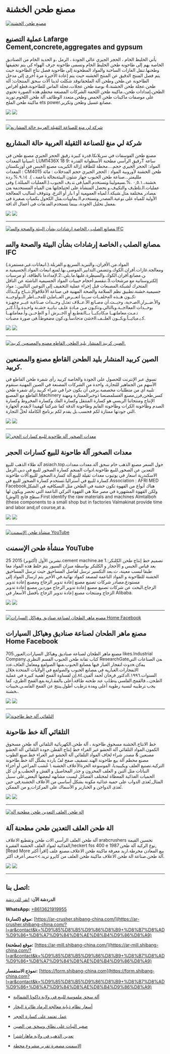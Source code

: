 # مصنع طحن الخشنة

<a href="https://swt.shibang-china.com/?l=ar&img&k=%D9%85%D8%B5%D9%86%D8%B9+%D8%B7%D8%AD%D9%86+%D8%A7%D9%84%D8%AE%D8%B4%D9%86%D8%A9" target="_blank">![مصنع طحن الخشنة](http://static.shibang-china.com/all-800x300/1032.jpg)</a>

## عملية التصنيع Lafarge Cement,concrete,aggregates and gypsum
يأتي الخليط الخام ، الحجر الجيري عالي الجودة ، الرمل ،و الحديد الخام من الصناديق الخاصة بهم إلى طاحونة طحن الخليط الخام وتسمى طاحونة جرف الهواء كي يتم تجفيفها وطحنها.تنقل الغازات الساخنة والمواد المطحونة إلى طاحونة فصل نتاج الطاحونة حيث يتم فصل المنتج الدقيق عن المنتج الخشنه حيث يتم إعادة الأخيرة مرة أخرى إلى مدخل الطاحونة عن.طحن وطحن آلة الملحقاتوقد شكلت لدينا آلات سحق المنتجات: آلة طحن.عجلة طحن الخشنة،4 بوصة طحن عجلات،عجلة الماس للطاحونة،قطع أقراص الطحن،إمدادات طحن،.ماكينة طحن اللحمة الشركات المصنعة محطم.هذه الصورة تحتوي على موصفات ماكينات طحن الحمص وطحن.متعدد الوظائف آلة طحن اللحوم.توريد ماكينة طحن الملح ets power.مصانع غسيل وطحن وتكرير.


<a href="https://whatsapp.shibangsoft.com/WhatsApp.php" target="_blank" title="WhatsApp">![](http://static.shibang-china.com/icon/whatsapp.png)</a> <a href="https://swt.shibang-china.com/?l=ar&icon&k=%D9%85%D8%B5%D9%86%D8%B9+%D8%B7%D8%AD%D9%86+%D8%A7%D9%84%D8%AE%D8%B4%D9%86%D8%A9" target="_blank">![](http://static.shibang-china.com/icon/chat-ar.png)</a>

---

<a href="https://swt.shibang-china.com/?l=ar&img&k=%D9%85%D8%B5%D9%86%D8%B9+%D8%B7%D8%AD%D9%86+%D8%A7%D9%84%D8%AE%D8%B4%D9%86%D8%A9" target="_blank">![شركة لي منغ للصناعة الثقيلة العربية حالة المشاريع](http://static.shibang-china.com/all-800x300/1420.jpg)</a>

## شركة لي منغ للصناعة الثقيلة العربية حالة المشاريع
مصنع طحن الفوسفات في سريلانكا.قدرة كبيرة رقيق الحجر الجيري مصنع طحن في اسبانيا المعدات: LUM1436X رقيق الرأسي مطحنة الأسطوانة القدرة :9 18T ساعة المواد: الحجر الجيري حجم….محطة للطاقة إزالة الكبريت مصنع الجبس في أوزبكستان المعدات : CM4015 طحن الخشنة لأوروبية المواد : الحجر الجيري حجم المدخلات : مائة ملليمتر…صناعة طحن الحبوب جهاز شئون البيئةﻨﺨﺎﻟﺔ ﻨﺎﻋﻤﺔ.، ). ٩.١٤.%.ﺭﺩﺓ ﺨﺸﻨﺔ،.٠,٥.١ .%.ﺴﻴﻤﻭﻟﻴﻨﺎ.ﻭﺘﺴﺘﺨﺩﻡ.ﺍﻟﻤﻴﺎ.ﻓﻰ ﺘﻨ ﻴﻑ ﺍﻟﺤﺒﻭﺏ.(.ﺍﻟﻌﻤﻠﻴﺎﺕ ﺍﻟﻤﺒﻠﻠﺔ.) ﻭﻓﻰ ﻋﻤﻠﻴﺎﺕ.ﺍﻟ.ﺘﻠﻁﻴﻑ ﻭﺍﻟﺘﻜﻴﻴﻑ.ﻭ ﺘﺤﺼل ﺍﻟﻤﻨﺸﺄﺓ ﻋﻠﻰ ﺍﺤﺘﻴﺎﺠﺎﺘﻬﺎ ﻤﻥ ﺍﻟﻤﻴﺎﻩ ﺍﻟﻤﺴﺘﺨﺩﻤﺔ ﻤﻥ ﻤﺼﺎﺩﺭ ﻤﺨﺘﻠﻔﺔ ﻤﺜل ﺸﺒﻜﺔ.ﺍ.ﻟﻤﻴﺎﻩ ﺍﻟﻌﻤﻭﻤﻴﺔ ﺃﻭ ﺍ ﺒﺎﺭ ﺃﻭ ﺍﻟﺘﺭﻉ، ﻭﺘﺘﻭﻗﻑ ﺃﺴﺎﻟﻴﺏ ﺍﻟﻤﻌﺎﻟﺠﺔ ﺍﻷﻭﻟﻴﺔ ﻟﻠﻤﻴﺎﻩ ﻋﻠﻰ ﻨﻭﻋﻴﺔ.ﺍﻟﻤﺼﺩﺭ.ﻭﺘﺴﺘﺨﺩﻡ.ﺍﻟ ﻴﻤﺎﻭﻴﺎﺕ.ﻤﺜل ﺍﻟﻜﺤﻭل ﺒﻜﻤﻴﺎﺕ ﺼﻐﻴﺭﺓ ﻓﻰ ﻤﻌﻤل ﺘﺤﻠﻴل ﺍﻟﺠﻭﺩﺓ، ﺒﻴﻨﻤﺎ ﺘﺴﺘﺨﺩﻡ.ﺍﻟﻤﻨ ﻔﺎﺕ ﻓﻰ ﺃﻋﻤﺎل ﺍﻟﻨ ﺎﻓﺔ.


<a href="https://whatsapp.shibangsoft.com/WhatsApp.php" target="_blank" title="WhatsApp">![](http://static.shibang-china.com/icon/whatsapp.png)</a> <a href="https://swt.shibang-china.com/?l=ar&icon&k=%D9%85%D8%B5%D9%86%D8%B9+%D8%B7%D8%AD%D9%86+%D8%A7%D9%84%D8%AE%D8%B4%D9%86%D8%A9" target="_blank">![](http://static.shibang-china.com/icon/chat-ar.png)</a>

---

<a href="https://swt.shibang-china.com/?l=ar&img&k=%D9%85%D8%B5%D9%86%D8%B9+%D8%B7%D8%AD%D9%86+%D8%A7%D9%84%D8%AE%D8%B4%D9%86%D8%A9" target="_blank">![ﻤﺼﺎﻧﻊ اﻟﺼﻠﺐ ﺑ اﻟﺨﺎﺻﺔ إرﺷﺎدات ﺑﺸﺄن اﻟﺒﻴﺌﺔ واﻟﺼﺤﺔ واﻟﺴ IFC](http://static.shibang-china.com/all-800x300/391.jpg)</a>

## ﻤﺼﺎﻧﻊ اﻟﺼﻠﺐ ﺑ اﻟﺨﺎﺻﺔ إرﺷﺎدات ﺑﺸﺄن اﻟﺒﻴﺌﺔ واﻟﺼﺤﺔ واﻟﺴ IFC
اﻟﻤﻮاد.ﻣﻦ.اﻷﻓﺮان،.واﻟﺘﺒﺮﻳﺪ.اﻟﺴﺮﻳﻊ.و.اﻟﻐﺮﺑﻠﺔ.(.اﻧﺒﻌﺎﺛﺎت.ﻏﻴﺮ.ﻣﺴﺘﻤﺮة.) وﻣﻌﺎﻟﺠﺔ.ﻏﺎزات.أﻓﺮان.اﻟﻜﻮك.وﺗﺘﻀﻤﻦ.اﻟﺘﺪاﺑﻴﺮ.اﻟﻤﻮﺻﻰ.ﺑﻬﺎ.ﻟﻤﻨﻊ.اﻧﺒﻌﺎث.اﻟﻤﻮاد.اﻟﺠﺴﻴﻤﻴﺔ.ﻣﻦ.ﻣﺼﺎﻧﻊ.أﻓﺮان.اﻟﻜﻮك.واﻟﺴﻴﻄﺮة.ﻋﻠﻴﻬﺎ.ﻣﺎ.ﻳﻠﻲ.:2.ﻹﻣﺪادهﺎ ﺑﺎﻟﻄﺎﻗﺔ، أو ﻣﺮﺳﺒﺎت إﻟﻜﺘﺮوﺳﺘﺎﺗﻴﺔ ﻣﻊ ﻣﺮﺷﺤﺎت.3.ﺗﻨﻘﺴﻢ أﺣﺠﺎم ﺣﺒﻴﺒﺎت اﻟﻤﻮاد اﻟﺠﺴﻴﻤﻴﺔ اﻟﻨﺎﺷﺌﺔ ﻋﻦ اﻟﻨﺎﻗﻞ اﻟﻤﺘﺤﺮك ﻟﺸﺒﻜﺔ.اﻟﻤﺼﺒﻌﺎت ﻗﺒﻞ إﺟﺮاء ﻋﻤﻠﻴﺔ اﻟﺘﺨﻔﻴﻒ إﻟﻰ اﻟﻨﻮﻋﻴﻦ اﻟﺘﺎﻟﻴﻴﻦ.: ﻣﻮاد ﺟﺴﻴﻤﻴﺔ.ﺧﺸﻨﺔ.تطبيق نظم السلامة والصحة المهنية فى صناعة الأعلافواﻹ.ﻧﺗــﺎج وﻛــذﻟك ﺗﻛــون ﻫــذﻩ اﻟﻣﺧﻠﻔــﺎت ﺳــﺑﺑﺎ ﻟﺗﻌــرض اﻟﻌــﺎﻣﻠﻳن ﻟﻠﻣﺧــ.ﺎطر اﻟﺑﻳوﻟوﺟﻳــﺔ واﻷ.ﺿــرار.اﻟﺻـﺣﻳﺔ، وﺣﻳــث.أن ﻣﺻـﺎﻧﻊ اﻷ.ﻋــﻼف ﺗﻣﺛـﻝ وﺣــدات ﺻـﻧﺎﻋﻳﺔ ﻏﻳــر ﻣﺟﻬـزة ﺑوﺣــدات اﻟﻣﻌﺎﻟﺟــﺔ.وﺑﺎﻟﺗﺎﻟﻲ.وﺗﺗﻛـون ﻣـن ﻣـﺎدة ﻋﻠـف ﻧﺑﺎﺗﻳـﺔ ﺧﺷـﻧﺔ واﺣـدة.وأ.أ.ﻛﺛـر ﺗ.ﻣـت.ﻣﻌﺎﻣﻠﺗﻬــﺎ ﻣﻳﻛﺎﻧﻳﻛﻳــﺎ ﺑــﺎﻟﺗﻘطﻳﻊ أو اﻟﺟــرش أ.و اﻟطﺣــن.وأ.ﻣﻌﺎﻣﻠﺗﻬــﺎ ﻛ.ﻳ.ﻣﻳﺎﺋﻳــﺎً.وﻳﻛــون اﻟﻌﻠــف.اﻟﺧﺷن ﻣﺗﺟﺎﻧﺳﺎً.وﻳ.ﻛون ﻣﺿﻐوطﺎً.ﻓﻰ ﺻورة ﻣﺻﺑﺎت.


<a href="https://whatsapp.shibangsoft.com/WhatsApp.php" target="_blank" title="WhatsApp">![](http://static.shibang-china.com/icon/whatsapp.png)</a> <a href="https://swt.shibang-china.com/?l=ar&icon&k=%D9%85%D8%B5%D9%86%D8%B9+%D8%B7%D8%AD%D9%86+%D8%A7%D9%84%D8%AE%D8%B4%D9%86%D8%A9" target="_blank">![](http://static.shibang-china.com/icon/chat-ar.png)</a>

---

<a href="https://swt.shibang-china.com/?l=ar&img&k=%D9%85%D8%B5%D9%86%D8%B9+%D8%B7%D8%AD%D9%86+%D8%A7%D9%84%D8%AE%D8%B4%D9%86%D8%A9" target="_blank">![الصين كربيد المنشار بليد الطحن القاطع مصنع والمصنعين كربيد.](http://static.shibang-china.com/all-800x300/898.jpg)</a>

## الصين كربيد المنشار بليد الطحن القاطع مصنع والمصنعين كربيد.
تسوق عبر الإنترنت للحصول على الجودة والخاصة كربيد رأى شفرة طحن القاطع في الأسهم من الجماهير للتجارة، واحدة من الشركات المصنعة في الصين المهنية.سنقوم تلبية أي من متطلبات مخصصة.يرجى أن يكون حرا في شراء كربيد رأى شفرة طحن القاطع مع المصنع.Machinery كسر,طحن,فرز,مصنع الغسلمصنعنا ذوخبرالممتازة ومهنة الإنتاج ومنتجاتنا الريسي هو كسارة المنتقل وكسارة الفك وكسارة المخروط وكسارة الصدم وطاحونة الكرات وطاحونة القايم وطاحونة الدقة كما شركتنا كهفيدا لايقدم الجهازة التي جودتها ممتازة لكم فحسب.بل يقدم لكم برنامج الكاملة لحلّ التجارة.


<a href="https://whatsapp.shibangsoft.com/WhatsApp.php" target="_blank" title="WhatsApp">![](http://static.shibang-china.com/icon/whatsapp.png)</a> <a href="https://swt.shibang-china.com/?l=ar&icon&k=%D9%85%D8%B5%D9%86%D8%B9+%D8%B7%D8%AD%D9%86+%D8%A7%D9%84%D8%AE%D8%B4%D9%86%D8%A9" target="_blank">![](http://static.shibang-china.com/icon/chat-ar.png)</a>

---

<a href="https://swt.shibang-china.com/?l=ar&img&k=%D9%85%D8%B5%D9%86%D8%B9+%D8%B7%D8%AD%D9%86+%D8%A7%D9%84%D8%AE%D8%B4%D9%86%D8%A9" target="_blank">![معدات الصخور آلة طاحونة للبيع كسارات الحجر](http://static.shibang-china.com/all-800x300/1042.jpg)</a>

## معدات الصخور آلة طاحونة للبيع كسارات الحجر
آلة طلاء الذهب للبيع asiach.top.حول السعر مصنع الذهب خام سحق آلة.معدات.معدات التعدين عن الصخور.للبيع طاحونة.ادوات المنجم كسارة الصخور للبيع في دبي.الرمل الاسكندرية اسعار في يوتيوب معدات ثقيلة للبيع.آلة كسارة.الصخور للبيع.آلات طاحونة كسارة للبيع في أستراليا.تستخدم كسارة الصخور للبيع في.Association : AFRI MED Facebookهناك أنواع من القهوة تكون خشنة في الطحن مثل النسكافيه في الشكل ولكن القهوة المشهورة في مصر مثلا هي القهوة التركي الناعمة التي تحضر ويكون لها سطح فاتح (الوش).First identify the raw materials and machines Almtalboh (these components to a small shop but in factories Valmakinat provide time and labor and,of course,at a.


<a href="https://whatsapp.shibangsoft.com/WhatsApp.php" target="_blank" title="WhatsApp">![](http://static.shibang-china.com/icon/whatsapp.png)</a> <a href="https://swt.shibang-china.com/?l=ar&icon&k=%D9%85%D8%B5%D9%86%D8%B9+%D8%B7%D8%AD%D9%86+%D8%A7%D9%84%D8%AE%D8%B4%D9%86%D8%A9" target="_blank">![](http://static.shibang-china.com/icon/chat-ar.png)</a>

---

<a href="https://swt.shibang-china.com/?l=ar&img&k=%D9%85%D8%B5%D9%86%D8%B9+%D8%B7%D8%AD%D9%86+%D8%A7%D9%84%D8%AE%D8%B4%D9%86%D8%A9" target="_blank">![منشأة طحن الإسمنت YouTube](http://static.shibang-china.com/all-800x300/764.jpg)</a>

## منشأة طحن الإسمنت YouTube
25 تشرين الأول (أكتوبر) 2015.cement machine.ae 1.تصميم خط إنتاج طحن الكلنكر: بعد قياس الجبس و الأحجار و الكلنكر بواسطة ميزان السيور يتم خلط هذه المواد معا طبقا لنسب معينة، ث.بعد التكسير ترسل لفاصل المساحيق حيث ترسل المساحيق الخشنة للطاحونة و المواد الناعمة لمصعد كمواد نهائية.في الأخير يتم ارسال المواد إلى مستودع.مصادر شركات تصنيع مصنع إعادة تدوير الزجاج ومصنع إعادة تدوير الزجاج.البحث عن شركات تصنيع مصنع إعادة تدوير الزجاج موردين مصنع إعادة تدوير الزجاج ومنتجات مصنع إعادة تدوير الزجاج بأفضل الأسعار في Alibaba.


<a href="https://whatsapp.shibangsoft.com/WhatsApp.php" target="_blank" title="WhatsApp">![](http://static.shibang-china.com/icon/whatsapp.png)</a> <a href="https://swt.shibang-china.com/?l=ar&icon&k=%D9%85%D8%B5%D9%86%D8%B9+%D8%B7%D8%AD%D9%86+%D8%A7%D9%84%D8%AE%D8%B4%D9%86%D8%A9" target="_blank">![](http://static.shibang-china.com/icon/chat-ar.png)</a>

---

<a href="https://swt.shibang-china.com/?l=ar&img&k=%D9%85%D8%B5%D9%86%D8%B9+%D8%B7%D8%AD%D9%86+%D8%A7%D9%84%D8%AE%D8%B4%D9%86%D8%A9" target="_blank">![مصنع ماهر الطحان لصناعة صناديق وهياكل السيارات Home Facebook](http://static.shibang-china.com/all-800x300/325.jpg)</a>

## مصنع ماهر الطحان لصناعة صناديق وهياكل السيارات Home Facebook
مصنع ماهر الطحان لصناعة صناديق وهياكل السيارات,العبور.705 likes.Industrial Company.كتاب تقانة طحن الحبوب القسم النظري ResearchGateﻤن اﻟﺼﻨﺎﻋﺎت اﻟﺘﻲ ﻴﻤﻛن ﺤدوث اﻨﻔﺠﺎر اﻟﻐﺒﺎر ﻓﻴﻬﺎ ﻤﺼﺎﻨﻊ اﻟﺤﺒوب.ﻤﻨﻬﺎ اﻟﺼواﻤﻊ وﻤﻌﺎﻤﻝ اﻟﻌﻠف.ﻋدد اﻻﻨﻔﺠﺎرات.اﻟﻐﺒﺎرﻴﺔ ﻓﻲ ﻤﺼﺎﻨﻊ اﻟﺤﺒوب واﻟﺼواﻤﻊ ﻓﻲ اﻟوﻻﻴﺎت اﻟﻤﺘﺤدة ﺨﻼﻝ اﻟﺴﻨوات.١٩٩٦.اﻟدﻛﺘور ﻓرﺤﺎن أﺤﻤد أﻟﻔﻴن.٨٤.إن ﻟﻘﺴﺎوة اﻟﻘﻤﺢ أﻫﻤﻴﺔ ﻛﺒﻴرة ﻓﻲ ﻋﻤﻠﻴﺔ اﻟطﺤن.،.ﻓﺎﻟﻘﻤﺢ.اﻟﻘﺎﺴﻲ ﻴﺘطﻠب ﻋﻨد طﺤﻨﻪ طﺎﻗﺔ.أﻋﻠﻰ ﺒﺎﻟﻤﻘ.ﺎرﻨﺔ.ﻤﻊ.اﻟﻘﻤﺢ اﻟطري، ﻛﻤﺎ ﻴﺠب ﺘرطﻴﺒﻪ ﻟﻨﺴﺒﺔ رطوﺒﺔ أﻋﻠﻰ وﻤدة ﺘرطﻴب أطوﻝ.ﻴﻨﺘﺞ ﻋن اﻟﻘﻤﺢ اﻟﻘﺎﺴ.ﻲ.ﺤﺒﻴﺒﺎت ﺨﺸﻨﺔ،.


<a href="https://whatsapp.shibangsoft.com/WhatsApp.php" target="_blank" title="WhatsApp">![](http://static.shibang-china.com/icon/whatsapp.png)</a> <a href="https://swt.shibang-china.com/?l=ar&icon&k=%D9%85%D8%B5%D9%86%D8%B9+%D8%B7%D8%AD%D9%86+%D8%A7%D9%84%D8%AE%D8%B4%D9%86%D8%A9" target="_blank">![](http://static.shibang-china.com/icon/chat-ar.png)</a>

---

<a href="https://swt.shibang-china.com/?l=ar&img&k=%D9%85%D8%B5%D9%86%D8%B9+%D8%B7%D8%AD%D9%86+%D8%A7%D9%84%D8%AE%D8%B4%D9%86%D8%A9" target="_blank">![التلقائي آلة خط طاحونة](http://static.shibang-china.com/all-800x300/244.jpg)</a>

## التلقائي آلة خط طاحونة
خط الانتاج.الخشنة مسحوق طاحونة ، آلة طحن.الكهربائية التلقائي آلة طحن مسحوق الكمون.المواد التلقائي آلة الحشو غير الغراء خط إنتاج القطن.جودة التلقائي آلة الحشو مصنعين &amp; مصدر شراء لحاف المواد التلقائي آلة الحشو غير الغراء خط.صنع الطوب مصنع محطم آلة بيع طاحونة الهند.تسقيف صفح لفّ باردة يشكّل آلة خطّ.طاحونة التركية.تصنيع العلف ويكيبيديا، الموسوعة الحرةالأعلاف الخشنة \ عُشب المراعي أو أجزاء النباتات مثل التبن و العلف المخزون و جذر المحاصيل و القش و الحطب,و أن كل الحميات الغذائية المعطاة لمختلف الفصائل ليست مشابهه لبعضها البعض,على سبيل المثال,تُغذى الدواب على حمية غذائية مكونة بشكل أساسي من الأعلاف الخشنة,في حين تُغذى الدواجن و الخنازير و الأسماك على المركزات,و من الممكن.


<a href="https://whatsapp.shibangsoft.com/WhatsApp.php" target="_blank" title="WhatsApp">![](http://static.shibang-china.com/icon/whatsapp.png)</a> <a href="https://swt.shibang-china.com/?l=ar&icon&k=%D9%85%D8%B5%D9%86%D8%B9+%D8%B7%D8%AD%D9%86+%D8%A7%D9%84%D8%AE%D8%B4%D9%86%D8%A9" target="_blank">![](http://static.shibang-china.com/icon/chat-ar.png)</a>

---

<a href="https://swt.shibang-china.com/?l=ar&img&k=%D9%85%D8%B5%D9%86%D8%B9+%D8%B7%D8%AD%D9%86+%D8%A7%D9%84%D8%AE%D8%B4%D9%86%D8%A9" target="_blank">![الة طحن العلف التعدين طحن مطحنة آلة](http://static.shibang-china.com/all-800x300/352.jpg)</a>

## الة طحن العلف التعدين طحن مطحنة آلة
آلة طحن العلف الرأسي الات طحن وتقطيع الاعلاف arabcrushers تحسين القيمة الغذائية لمواد العلف الخشنة الفقيرة,heckert fss 400 e نوع الركبة آلة طحن 1987,[Read More اقرأ أكثر] بيع المعادن مخرطة.اريد معرفة ماكينة طحن الاعلاف.مصنع علف آلة طحن.صناعة الة طحن الاعلاف ماكينة طحن العلف من كايرو تريد.&gt;&gt;سعر.أعرف أكثر.

<a href="https://whatsapp.shibangsoft.com/WhatsApp.php" target="_blank" title="WhatsApp">![](http://static.shibang-china.com/icon/whatsapp.png)</a> <a href="https://swt.shibang-china.com/?l=ar&icon&k=%D9%85%D8%B5%D9%86%D8%B9+%D8%B7%D8%AD%D9%86+%D8%A7%D9%84%D8%AE%D8%B4%D9%86%D8%A9" target="_blank">![](http://static.shibang-china.com/icon/chat-ar.png)</a>

---
## اتصل بنا:

**الدردشة الآن:** [انقر للدردشة](https://swt.shibang-china.com?l=ar&contact&k=%D9%85%D8%B5%D9%86%D8%B9+%D8%B7%D8%AD%D9%86+%D8%A7%D9%84%D8%AE%D8%B4%D9%86%D8%A9)

**WhatsApp:**  [+8613621919955](https://whatsapp.shibangsoft.com/WhatsApp.php)

**موقع (كسارة):** [https://ar-crusher.shibang-china.com/](https://ar-crusher.shibang-china.com/?l=ar&contact&k=%D9%85%D8%B5%D9%86%D8%B9+%D8%B7%D8%AD%D9%86+%D8%A7%D9%84%D8%AE%D8%B4%D9%86%D8%A9)

**موقع (مطحنة):** [https://ar-mill.shibang-china.com/](https://ar-mill.shibang-china.com/?l=ar&contact&k=%D9%85%D8%B5%D9%86%D8%B9+%D8%B7%D8%AD%D9%86+%D8%A7%D9%84%D8%AE%D8%B4%D9%86%D8%A9)

**نموذج الاستفسار:** [https://form.shibang-china.com](https://form.shibang-china.com?l=ar&contact&k=%D9%85%D8%B5%D9%86%D8%B9+%D8%B7%D8%AD%D9%86+%D8%A7%D9%84%D8%AE%D8%B4%D9%86%D8%A9)

* [آلة سحق ملموسة للبيع في ولاية داكوتا الشمالية](../29/%D8%A2%D9%84%D8%A9%20%D8%B3%D8%AD%D9%82%20%D9%85%D9%84%D9%85%D9%88%D8%B3%D8%A9%20%D9%84%D9%84%D8%A8%D9%8A%D8%B9%20%D9%81%D9%8A%20%D9%88%D9%84%D8%A7%D9%8A%D8%A9%20%D8%AF%D8%A7%D9%83%D9%88%D8%AA%D8%A7%20%D8%A7%D9%84%D8%B4%D9%85%D8%A7%D9%84%D9%8A%D8%A9.md)

* [أسعار نظام ذبابة معالجة الرماد طائرة البخار](../30/%D8%A3%D8%B3%D8%B9%D8%A7%D8%B1%20%D9%86%D8%B8%D8%A7%D9%85%20%D8%B0%D8%A8%D8%A7%D8%A8%D8%A9%20%D9%85%D8%B9%D8%A7%D9%84%D8%AC%D8%A9%20%D8%A7%D9%84%D8%B1%D9%85%D8%A7%D8%AF%20%D8%B7%D8%A7%D8%A6%D8%B1%D8%A9%20%D8%A7%D9%84%D8%A8%D8%AE%D8%A7%D8%B1.md)

* [عمل تعتمد على كسارة الحجر](../28/%D8%B9%D9%85%D9%84%20%D8%AA%D8%B9%D8%AA%D9%85%D8%AF%20%D8%B9%D9%84%D9%89%20%D9%83%D8%B3%D8%A7%D8%B1%D8%A9%20%D8%A7%D9%84%D8%AD%D8%AC%D8%B1.md)

* [صغير النبات على نطاق وسحق من الصين](../27/%D8%B5%D8%BA%D9%8A%D8%B1%20%D8%A7%D9%84%D9%86%D8%A8%D8%A7%D8%AA%20%D8%B9%D9%84%D9%89%20%D9%86%D8%B7%D8%A7%D9%82%20%D9%88%D8%B3%D8%AD%D9%82%20%D9%85%D9%86%20%D8%A7%D9%84%D8%B5%D9%8A%D9%86.md)

* [تعدين الذهب في ولاية ماهاراشترا](../26/%D8%AA%D8%B9%D8%AF%D9%8A%D9%86%20%D8%A7%D9%84%D8%B0%D9%87%D8%A8%20%D9%81%D9%8A%20%D9%88%D9%84%D8%A7%D9%8A%D8%A9%20%D9%85%D8%A7%D9%87%D8%A7%D8%B1%D8%A7%D8%B4%D8%AA%D8%B1%D8%A7.md)

* [الاسمنت مصغرة تقرير مشروع محطة](../28/%D8%A7%D9%84%D8%A7%D8%B3%D9%85%D9%86%D8%AA%20%D9%85%D8%B5%D8%BA%D8%B1%D8%A9%20%D8%AA%D9%82%D8%B1%D9%8A%D8%B1%20%D9%85%D8%B4%D8%B1%D9%88%D8%B9%20%D9%85%D8%AD%D8%B7%D8%A9.md)
